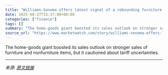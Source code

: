 ```yaml
---
title: "Williams-Sonoma offers latest signal of a rebounding furniture market"
date: 2025-08-27T15:37:00+08:00
categories: ["finance"]
tags: []
summary: "The home-goods giant boosted its sales outlook on stronger sales of furniture and nonfurniture items, but it cautioned about tariff uncertainties."
source_url: "https://www.marketwatch.com/story/williams-sonoma-offers-latest-signal-of-a-rebounding-furniture-market-dbb51357?mod=mw_rss_topstories"
---
```


The home-goods giant boosted its sales outlook on stronger sales of furniture and nonfurniture items, but it cautioned about tariff uncertainties.

---

*来源: [原文链接](https://www.marketwatch.com/story/williams-sonoma-offers-latest-signal-of-a-rebounding-furniture-market-dbb51357?mod=mw_rss_topstories)*
